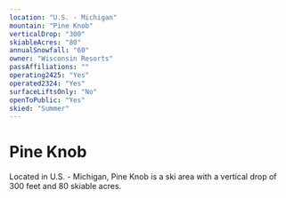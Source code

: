 ```yaml
---
location: "U.S. - Michigan"
mountain: "Pine Knob"
verticalDrop: "300"
skiableAcres: "80"
annualSnowfall: "60"
owner: "Wisconsin Resorts"
passAffiliations: ""
operating2425: "Yes"
operated2324: "Yes"
surfaceLiftsOnly: "No"
openToPublic: "Yes"
skied: "Summer"
---
```


# Pine Knob

Located in U.S. - Michigan, Pine Knob is a ski area with a vertical drop of 300 feet and 80 skiable acres.